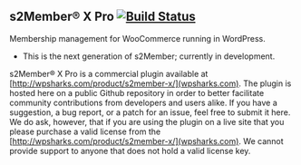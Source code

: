 ## s2Member® X Pro  [![Build Status](https://travis-ci.org/websharks/s2member-x-pro.svg?branch=000000-dev)](https://travis-ci.org/websharks/s2member-x-pro)

Membership management for WooCommerce running in WordPress.

- This is the next generation of s2Member; currently in development.

s2Member® X Pro is a commercial plugin available at [http://wpsharks.com/product/s2member-x/](wpsharks.com). The plugin is hosted here on a public Github repository in order to better facilitate community contributions from developers and users alike. If you have a suggestion, a bug report, or a patch for an issue, feel free to submit it here. We do ask, however, that if you are using the plugin on a live site that you please purchase a valid license from the [http://wpsharks.com/product/s2member-x/](wpsharks.com). We cannot provide support to anyone that does not hold a valid license key.
